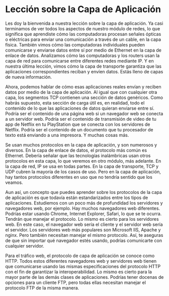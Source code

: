 # Lección sobre la Capa de Aplicación

Les doy la bienvenida a nuestra lección sobre la capa de aplicación. Ya casi terminamos de ver todos los aspectos de nuestro módulo de redes, lo que significa que aprendiste cómo las computadoras procesan señales ópticas o eléctricas para enviar una comunicación a través de un cable, en la capa física. También vimos cómo las computadoras individuales pueden comunicarse y enviarse datos entre sí por medio de Ethernet en la capa de enlace de datos. Analizamos cómo las computadoras y los routers usan la capa de red para comunicarse entre diferentes redes mediante IP. Y en nuestra última lección, vimos cómo la capa de transporte garantiza que las aplicaciones correspondientes reciban y envíen datos. Estás lleno de capas de nueva información.

Ahora, podemos hablar de cómo esas aplicaciones reales envían y reciben datos por medio de la capa de aplicación. Al igual que con cualquier otra capa, los segmentos TCP contienen una sección de datos genéricos. Como habrás supuesto, esta sección de carga útil es, en realidad, todo el contenido de lo que las aplicaciones de datos quieran enviarse entre sí. Podría ser el contenido de una página web si un navegador web se conecta a un servidor web. Podría ser el contenido de transmisión de video de tu app de Netflix en tu PlayStation que se conecta con los servidores de Netflix. Podría ser el contenido de un documento que tu procesador de texto está enviando a una impresora. Y muchas cosas más.

Se usan muchos protocolos en la capa de aplicación, y son numerosos y diversos. En la capa de enlace de datos, el protocolo más común es Ethernet. Debería señalar que las tecnologías inalámbricas usan otros protocolos en esta capa, lo que veremos en otro módulo, más adelante. En la capa de red, IP se usa en todas partes. En la capa de transporte, TCP y UDP cubren la mayoría de los casos de uso. Pero en la capa de aplicación, hay tantos protocolos diferentes en uso que no tendría sentido que los veamos.

Aun así, un concepto que puedes aprender sobre los protocolos de la capa de aplicación es que todavía están estandarizados entre los tipos de aplicaciones. Estudiemos con un poco más de profundidad los servidores y navegadores web, por ejemplo. Hay muchos navegadores web diferentes. Podrías estar usando Chrome, Internet Explorer, Safari, lo que se te ocurra. Tendrán que manejar el protocolo. Lo mismo es cierto para los servidores web. En este caso, el navegador web sería el cliente y el servidor web sería el servidor. Los servidores web más populares son Microsoft IIS, Apache y nginx. Pero también necesitan manejar el mismo protocolo. Así, te aseguras de que sin importar qué navegador estés usando, podrías comunicarte con cualquier servidor.

Para el tráfico web, el protocolo de capa de aplicación se conoce como HTTP. Todos estos diferentes navegadores web y servidores web tienen que comunicarse usando las mismas especificaciones del protocolo HTTP con el fin de garantizar la interoperabilidad. Lo mismo es cierto para la mayor parte de las demás clases de aplicaciones. Podrías tener docenas de opciones para un cliente FTP, pero todas ellas necesitan manejar el protocolo FTP de la misma manera.
